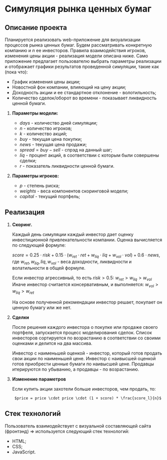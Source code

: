 # Симуляция рынка ценных бумаг
## Описание проекта 

Планируется реализовать web-приложение для визуализации процессов рынка ценных бумаг. Будем рассматривать конкретную компанию и $n$ ее инвесторов. Правила взаимодействия игроков, изменения цены акции - реализация модели описана ниже. Само приложение предлагает пользователю выбрать параметры реализации и отображает графики результатов проведенной симуляции, такие как (пока что):

- График изменения цены акции;
- Новостной фон компании, влияющий на цену акции;
- Доходность акции и ее стандартное отклонение - волотильность;
- Количество сделок/оборот во времени - показывает ликвидность ценной бумаги.

1. **Параметры модели:**
    - $days$ - количество дней симуляции;
    - $n$ - количество игроков;
    - $k$ - количество акций;
    - $buy$ - текущая цена покупки;
    - $news$ - текущая цена продажи;
    - $spread = buy - sell$ - спрэд на данный шаг;
    - $liq$ - процент акций, в соответствии с которым были совершены сделки;
    - $r$ - показатель ликвидности ценной бумаги.

1. **Параметры игроков:**
    - $p$ - степень риска;
    - $weights$ - веса компонентов скоринговой модели;
    - $capital$ - текущий портфель;

## Реализация

1. **Скоринг.**
    
    Каждый день симуляции каждый инвестор дает оценку инвестиционной привлекательности компании. Оценка вычисляется по следующей формуле:

    $score = 0.25 \cdot risk + 0.15 \cdot \left(w_{ret} \cdot ret + w_{liq} \cdot liq + w_{vol} \cdot vol\right) + 0.6 \cdot news$, где $w_{ret}, w_{liq}, liq, w_{vol}$ - веса доходности, ликвидности и волатильности в общей формуле.

    Если инвестор агрессивный, то есть $risk > 0.5$:
        $w_{ret} > w_{liq} > w_{vol}$
    Иначе инвестор считается консервативным, и выполняется:
        $w_{vol} > w_{liq} > w_{ret}$

    На основе полученной рекомендации инвестор решает, покупает он ценную бумагу или же нет.
    
2. **Сделки**
    
    После решения каждого инвестора о покупке или продаже своего портфеля, запускается процесс моделирования сделок. Список инвесторов сортируется по возрастанию в соответствии со своими оценками и делится на два массива.

    Инвестор с наименьшей оценкой - инвестор, который готов продать свои акции по наименьшей цене. Инвестор с наивысшей оценкой готов приобрести ценные бумаги по наивысшей цене. Продавцы итерируются по убыванию, а продавцы - по возрастанию.

3. **Изменение параметров**

    Если купить акции захотели больше инвесторов, чем продать, то:
        
        $price = price \cdot price \cdot (1 + score) * \frac{score_l}{n}$


## Стек технологий

Пользователь взаимодействует с визуальной составляющей сайта  (фронтэнд) ⇒ используется следующий стек технологий:

- HTML;
- CSS;
- JavaScript.